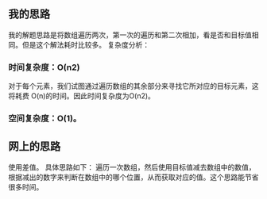 ## 我的思路
我的解题思路是将数组遍历两次，第一次的遍历和第二次相加，看是否和目标值相同。但是这个解法耗时比较多。
复杂度分析：

### 时间复杂度：O(n2)
对于每个元素，我们试图通过遍历数组的其余部分来寻找它所对应的目标元素，这将耗费 O(n)的时间。因此时间复杂度为O(n2)。
### 空间复杂度：O(1)。


## 网上的思路
使用差值。
具体思路如下：
遍历一次数组，然后使用目标值减去数组中的数值，根据减出的数字来判断在数组中的哪个位置，从而获取对应的值。这个思路能节省很多时间。
